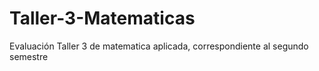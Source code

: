 # Taller-3-Matematicas
Evaluación Taller 3 de matematica aplicada, correspondiente al segundo semestre 
